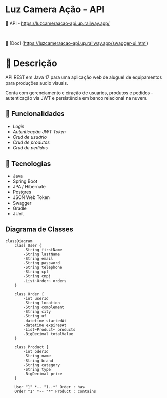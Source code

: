 # Luz Camera Ação - API

:seedling: API - https://luzcameraacao-api.up.railway.app/

<br>

:notebook_with_decorative_cover: [Doc] (https://luzcameraacao-api.up.railway.app/swagger-ui.html)

# :scroll: Descrição

API REST em Java 17 para uma aplicação web de aluguel de equipamentos para produções audio visuais.

Conta com gerenciamento e ciração de usuarios, produtos e pedidos - autenticação via JWT e persistência em banco relacional na nuvem.

## :wrench: Funcionalidades

- *Login*
- *Autenticação JWT Token*
- *Crud de usuário*
- *Crud de produtos*
- *Crud de pedidos*

## :toolbox: Tecnologias

- Java
- Spring Boot
- JPA / Hibernate
- Postgres
- JSON Web Token
- Swagger
- Gradle
- JUnit

## Diagrama de Classes

```mermaid
classDiagram
    class User {
        -String firstName
        -String lastName
        -String email
        -String password
        -String telephone
        -String cpf
        -String cnpj
        -List~Order~ orders
    }
    
    class Order {
        -int userId
        -String location
        -String complement
        -String city
        -String uf
        -datetime startedAt
        -datetime expiresAt
        -List~Product~ products
        -BigDecimal totalValue
    }
    
    class Product {
        -int oderId
        -String name
        -String brand        
        -String category
        -String type
        -BigDecimal price    
    }
    
    User "1" *-- "1..*" Order : has
    Order "1" *-- "*" Product : contains
```